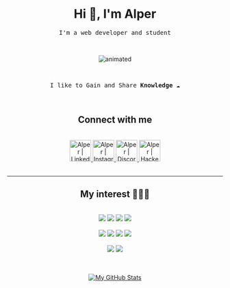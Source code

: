 <h1 align="center">Hi 🤙, I'm Alper</h1>

<p align="center">
<samp>I'm a web developer and student</samp>
</p>

<br>
<p align="center">
  <img src="https://media.giphy.com/media/LmNwrBhejkK9EFP504/giphy.gif" alt="animated" />
</p>
<br>

<p align="center">
<samp>I like to Gain and Share <strong>Knowledge</strong> ☁️
</samp>
</p>

<br/>
<h2 align="center">Connect with me</h2>
<br>
<div align="center">
  <a href="https://www.linkedin.com/in/alperkapusizoglu/">
<img alt="Alper | LinkedIn" style="width:50px" src="https://cdn.jsdelivr.net/npm/simple-icons@v3/icons/linkedin.svg">
</a>
<a href="https://www.instagram.com/alperkpszoglu/">
<img alt="Alper | Instagram" style="width:50px" src="https://cdn.jsdelivr.net/npm/simple-icons@v3/icons/instagram.svg">
</a>
<a href="https://discord.gg/TkjQjcsAbF">
<img alt="Alper | Discord" style="width:50px" src="https://cdn.jsdelivr.net/npm/simple-icons@v3/icons/discord.svg">
</a>
<a href="https://www.hackerrank.com/alperkapusizogl1">
<img alt="Alper | HackerRank" style="width:50px" src="https://cdn.jsdelivr.net/npm/simple-icons@v3/icons/hackerrank.svg">
</a>
</div>
<br>
<hr>
<h2 align="center">My interest 👨🏽‍💻</h2>

<br/>
<div align="center">

<img src="https://img.shields.io/badge/c%23%20-%23239120.svg?&style=for-the-badge&logo=c-sharp&logoColor=white"/>
<img src="https://img.shields.io/badge/.Net-563D7C?&style=for-the-badge&logo=.net&logoColor=white"/>
<img src="https://img.shields.io/badge/JavaScript-black?style=for-the-badge&logo=JavaScript&logoColor=yellow"/>
<img src="https://img.shields.io/badge/node.js%20-%2343853D.svg?&amp;style=for-the-badge&amp;logo=node.js&amp;logoColor=white">
</div>

<br/>
<div align="center">
<img src="https://img.shields.io/badge/react%20-%2320232a.svg?&style=for-the-badge&logo=react&logoColor=%2361DAFB"/>

<img src="https://img.shields.io/badge/-Bootstrap-563D7C?&style=for-the-badge&logo=Bootstrap&logoColor=%2#7952B3"/>

<img src="https://img.shields.io/badge/-github-black?&style=for-the-badge&logo=github&logoColor=%2#7952B3"/>
<img src="https://img.shields.io/badge/git%20-%23F05033.svg?&style=for-the-badge&logo=git&logoColor=white"/>
</div>
<br/>

<div align="center">
<img src="https://img.shields.io/badge/html5%20-%23E34F26.svg?&style=for-the-badge&logo=html5&logoColor=white"/>
<img src="https://img.shields.io/badge/css3%20-%231572B6.svg?&style=for-the-badge&logo=css3&logoColor=white"/>
</div>

<br/>
<br/>
<div align="center">

[![My GitHub Stats](https://github-readme-stats.vercel.app/api/?username=alperkpszoglu&count_private=true&theme=tokyonight&showicons=true)]()

</div>



